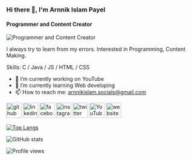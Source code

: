 ### Hi there 👋, I'm Arnnik Islam Payel
#### Programmer and Content Creator
![Programmer and Content Creator](https://www.facebook.com/100065877096182/posts/270517995154102/?app=fbl)

I always try to learn from my errors.
Interested in Programming, Content Making.

Skills: C / Java / JS / HTML / CSS

- 🔭 I’m currently working on YouTube 
- 🌱 I’m currently learning Web developing 
- 📫 How to reach me: arnnikislam.socials@gmail.com 


[<img src='https://cdn.jsdelivr.net/npm/simple-icons@3.0.1/icons/github.svg' alt='github' height='40'>](https://github.com/arnnikislam)  [<img src='https://cdn.jsdelivr.net/npm/simple-icons@3.0.1/icons/linkedin.svg' alt='linkedin' height='40'>](https://www.linkedin.com/in/arnnik-islam/)  [<img src='https://cdn.jsdelivr.net/npm/simple-icons@3.0.1/icons/facebook.svg' alt='facebook' height='40'>](https://www.facebook.com/arnnikislampayel.fb)  [<img src='https://cdn.jsdelivr.net/npm/simple-icons@3.0.1/icons/instagram.svg' alt='instagram' height='40'>](https://www.instagram.com/arnnik_islam.insta/)  [<img src='https://cdn.jsdelivr.net/npm/simple-icons@3.0.1/icons/twitter.svg' alt='twitter' height='40'>](https://twitter.com/arnnik_islam)  [<img src='https://cdn.jsdelivr.net/npm/simple-icons@3.0.1/icons/youtube.svg' alt='YouTube' height='40'>](https://www.youtube.com/channel/ArnnikIslam)  [<img src='https://cdn.jsdelivr.net/npm/simple-icons@3.0.1/icons/icloud.svg' alt='website' height='40'>](https://arnnikislam.github.io/payel-web/)  

[![Top Langs](https://github-readme-stats.vercel.app/api/top-langs/?username=arnnikislam)](https://github.com/anuraghazra/github-readme-stats)

![GitHub stats](https://github-readme-stats.vercel.app/api?username=arnnikislam&show_icons=true)  

![Profile views](https://gpvc.arturio.dev/arnnikislam)  
